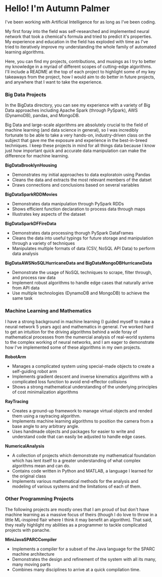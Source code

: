 # Hello! I'm Autumn Palmer
I've been working with Artificial Intelligence for as long as I've been coding. 

My first foray into the field was self-researched and implemented neural network that took a chemical's formula and tried to predict it's properties. My experience and education in the field has exploded with time as I've tried to iteratively improve my understanding the whole family of automated learning algorithms.

Here, you can find my projects, contributions, and musings as I try to better my knowledge in a myriad of different scopes of cutting-edge algorithms. I'll include a README at the top of each project to highlight some of my key takeaways from the project, how I would aim to do better in future projects, and anywhere that I want to take the experience.

### Big Data Projects
In the BigData directory, you can see my experience with a variety of Big Data approaches including Apache Spark (through PySpark), AWS (DynamoDB), pandas, and MongoDB.

Big Data and large-scale algorithms are absolutely crucial to the field of machine learning (and data science in general), so I was incredibly fortunate to be able to take a very hands-on, industry-driven class on the subject that gave me the exposure and experience in the best-in-breed techniques. I keep these projects in mind for all things data because I know just how important quick and accurate data manipulation can make the difference for machine learning.

**BigDataBrooklynHousing**
- Demonstrates my initial approaches to data exploratoin using Pandas
- Cleans the data and extracts the most relevant members of the datset
- Draws connections and conclusions based on several variables

**BigDataSparkRDDMovies**
- Demonstrates data manipulation through PySpark RDDs
- Shows efficient function declaration to process data through maps
- Illustrates key aspects of the dataset

**BigDataSparkDFFireData**
- Demonstrates data processing thorugh PySpark DataFrames
- Cleans the data into useful typings for future storage and manipulation through a variety of techniques
- Manipulates multiple formats of data (CSV, NoSQL API Data) to perform data analysis

**BigDataAWSNoSQLHurricaneData and BigDataMongoDBHurricaneData**
- Demonstrate the usage of NoSQL techniques to scrape, filter through, and process raw data
- Implement robust algorithms to handle edge cases that naturally arrive from API data
- Use multiple technologies (DynamoDB and MongoDB) to achieve the same task

### Machine Learning and Mathematics
I have a strong background in machine learning (I guided myself to make a neural network 5 years ago) and mathematics in general. I've worked hard to get an intuition for the driving algorithms behind a wide foray of mathematical processes from the numercial analysis of real-world systems to the complex working of neural networks, and I am eager to demonstrate how I've implemented some of these algorithms in my own projects.

**RobotArm**
- Manages a complicated system using special-made objects to create a self-guiding robot arm
- Implements gradient descent and inverse kinematics algorithms with a complicated loss function to avoid end-effector collisions
- Shows a strong mathematical understanding of the underlying principles of cost minimalization algorithms

**RayTracing**
- Creates a ground-up framework to manage virtual objects and rended them using a raytracing algorithm.
- Implements machine learning algorithms to position the camera from a base angle to any arbitrary angle.
- Uses handmade objects and packages for easier to write and understand code that can easily be adjusted to handle edge cases.

**NumericalAnalysis**
- A collection of projects which demonstrate my mathematical foundation which has lent itself to a greater understanding of what complex algorithms mean and can do.
- Contains code written in Python and MATLAB, a language I learned for the original class
- Implements various mathematical methods for the analysis and modeling of various systems and the limitations of each of them.

### Other Programming Projects
The following projects are mostly ones that I am proud of but don't have machine learning as a massive focus of theirs (though I do love to throw in a little ML-inspired flair where I think it may benefit an algorithm). That said, they really highlight my abilities as a programmer to tackle complicated projects with panache.

**MiniJavaSPARCCompiler**
- Implements a compiler for a subset of the Java language for the SPARC machine architecture
- Demonstrates the design and refinement of the system with all its many, many moving parts
- Combines many disciplines to arrive at a quick compilation time.
